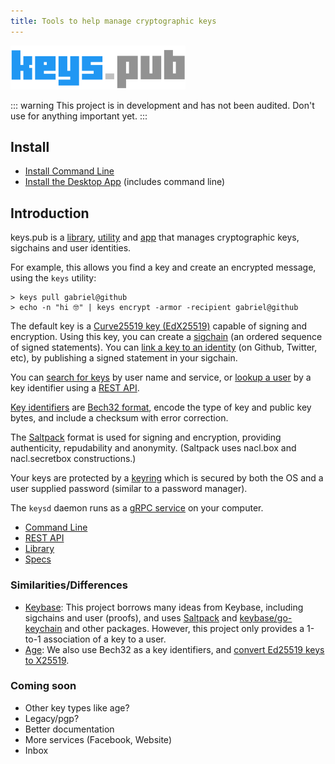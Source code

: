 ```yaml
---
title: Tools to help manage cryptographic keys
---
```


<img src="./logo.png" width="280"/>

::: warning
This project is in development and has not been audited. Don't use for anything important yet.
:::

## Install

- [Install Command Line](/docs/cli/install.md)
- [Install the Desktop App](/docs/desktop/install.md) (includes command line)

## Introduction

keys.pub is a [library](/docs/lib/), [utility](/docs/cli/) and [app](/docs/desktop/install.md) that manages cryptographic keys, sigchains and user identities.

For example, this allows you find a key and create an encrypted message, using the `keys` utility:

```shell
> keys pull gabriel@github
> echo -n "hi 🤓" | keys encrypt -armor -recipient gabriel@github
```

The default key is a [Curve25519 key (EdX25519)](/docs/specs/keys.md) capable of signing and encryption.
Using this key, you can create a [sigchain](/docs/specs/sigchain.md) (an ordered sequence of signed statements).
You can [link a key to an identity](/docs/specs/user.md) (on Github, Twitter, etc), by publishing a signed statement in your sigchain.

You can [search for keys](/docs/restapi/user.md#get-user-search) by user name and service, or [lookup a user](/docs/restapi/user.md#get-user-kid) by a key identifier using a [REST API](/docs/restapi/).

[Key identifiers](/docs/specs/kid.md) are [Bech32 format](https://github.com/bitcoin/bips/blob/master/bip-0173.mediawiki), encode the type of key and public key bytes, and include a checksum with error correction.

The [Saltpack](https://saltpack.org) format is used for signing and encryption, providing authenticity, repudability and anonymity. (Saltpack uses nacl.box and nacl.secretbox constructions.)

Your keys are protected by a [keyring](docs/specs/keyring.md) which is secured by both the OS and a user supplied password (similar to a password manager).

The `keysd` daemon runs as a [gRPC service](/docs/service.md) on your computer.

- [Command Line](/docs/cli/)
- [REST API](/docs/restapi/)
- [Library](/docs/lib/)
- [Specs](/docs/specs/)

### Similarities/Differences

- [Keybase](https://keybase.io/docs): This project borrows many ideas from Keybase, including sigchains and user (proofs), and uses [Saltpack](https://saltpack.org) and [keybase/go-keychain](https://github.com/keybase/go-keychain) and other packages.
  However, this project only provides a 1-to-1 association of a key to a user.
- [Age](https://github.com/FiloSottile/age): We also use Bech32 as a key identifiers, and [convert Ed25519 keys to X25519](https://blog.filippo.io/using-ed25519-keys-for-encryption/).

### Coming soon

- Other key types like age?
- Legacy/pgp?
- Better documentation
- More services (Facebook, Website)
- Inbox
